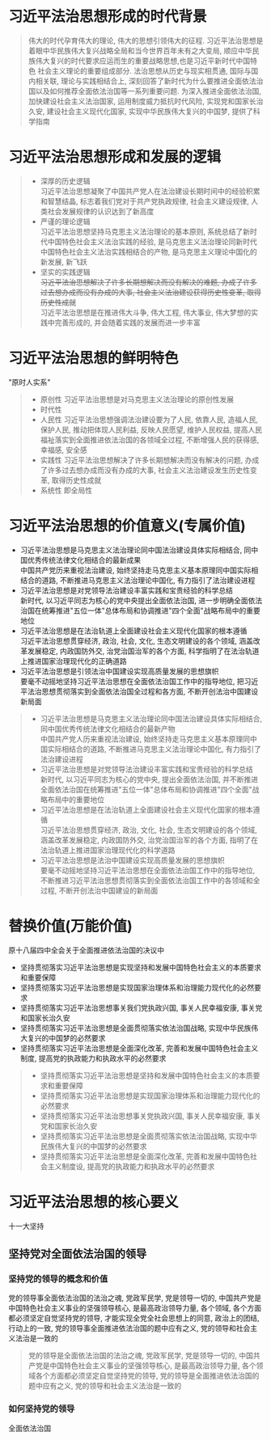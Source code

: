 # 习近平法治思想形成的时代背景
> 伟大的时代孕育伟大的理论, 伟大的思想引领伟大的征程. 习近平法治思想是着眼中华民族伟大复兴战略全局和当今世界百年未有之大变局, 顺应中华民族伟大复兴的时代要求应运而生的重要战略思想,也是习近平新时代中国特色
社会主义理论的重要组成部分. 法治思想从历史与现实相贯通, 国际与国内相关联, 理论与实践相结合上, 深刻回答了新时代为什么要推进全面依法治国以及如何推荐全面依法治国等一系列重要问题. 为深入推进全面依法治国,
加快建设社会主义法治国家, 运用制度威力抵抗时代风险, 实现党和国家长治久安, 建设社会主义现代化国家, 实现中华民族伟大复兴的中国梦, 提供了科学指南

# 习近平法治思想形成和发展的逻辑
> - 深厚的历史逻辑  
习近平法治思想凝聚了中国共产党人在法治建设长期时间中的经验积累和智慧结晶, 标志着我们党对于共产党执政规律, 社会主义建设规律, 人类社会发展规律的认识达到了新高度
> - 严谨的理论逻辑  
习近平法治思想坚持马克思主义法治理论的基本原则, 系统总结了新时代中国特色社会主义法治实践的经验, 是马克思主义法治理论同新时代中国特色社会主义法治实践相结合的产物, 是马克思主义理论中国化的新发展, 新飞跃
> - 坚实的实践逻辑  
~~习近平法治思想解决了许多长期想解决而没有解决的难题, 办成了许多过去想办成而没有办成的大事, 社会主义法治建设获得历史性变革, 取得历史性成就~~  
习近平法治思想是在推进伟大斗争, 伟大工程, 伟大事业, 伟大梦想的实践中完善形成的, 并会随着实践的发展而进一步丰富

# 习近平法治思想的鲜明特色
"原时人实系"
> - 原创性
习近平法治思想是对马克思主义法治理论的原创性发展
> - 时代性
> - 人民性
习近平法治思想强调法治建设要为了人民, 依靠人民, 造福人民, 保护人民, 推动把体现人民利益, 反映人民愿望, 维护人民权益, 提高人民福祉落实到全面推进依法治国的各领域全过程, 不断增强人民的获得感, 幸福感, 安全感
> - 实践性
习近平法治思想解决了许多长期想解决而没有解决的问题, 办成了许多过去想办成而没有办成的大事, 社会主义法治建设发生历史性变革, 取得历史性成就
> - 系统性
即全局性

# 习近平法治思想的价值意义(专属价值)
- 习近平法治思想是马克思主义法治理论同中国法治建设具体实际相结合, 同中国优秀传统法律文化相结合的最新成果   
中国共产党历来重视法治建设, 始终坚持走马克思主义基本原理同中国实际相结合的道路, 不断推进马克思主义法治理论中国化, 有力指引了法治建设进程
- 习近平法治思想是对党领导法治建设丰富实践和宝贵经验的科学总结    
新时代, 以习近平同志为核心的党中央提出全面依法治国, 进一步明确全面依法治国在统筹推进"五位一体"总体布局和协调推进"四个全面"战略布局中的重要地位
- 习近平法治思想是在法治轨道上全面建设社会主义现代化国家的根本遵循    
习近平法治思想贯穿经济, 政治, 社会, 文化, 生态文明建设的各个领域, 涵盖改革发展稳定, 内政国防外交, 治党治国治军的各个方面, 科学指明了在法治轨道上推进国家治理现代化的正确道路
- 习近平法治思想是引领法治中国建设实现高质量发展的思想旗帜   
要毫不动摇地坚持习近平法治思想在全面依法治国工作中的指导地位, 把习近平法治思想贯彻落实到全面依法治国全过程和各方面, 不断开创法治中国建设新局面

> - 习近平法治思想是马克思主义法治理论同中国法治建设具体实际相结合, 同中国优秀传统法律文化相结合的最新产物    
中国共产党人历来重视法治建设, 始终坚持走马克思主义基本原理同中国实际相结合的道路, 不断推进马克思主义法治理论中国化, 有力指引了法治建设进程
> - 习近平法治思想是对党领导法治建设丰富实践和宝贵经验的科学总结    
新时代, 以习近平同志为核心的党中央, 提出全面依法治国, 并不断推进全面依法治国在统筹推进"五位一体"总体布局和协调推进"四个全面"战略布局中的重要地位
> - 习近平法治思想是在法治轨道上全面建设社会主义现代化国家的根本遵循    
习近平法治思想贯穿经济, 政治, 文化, 社会, 生态文明建设的各个领域, 涵盖改革发展稳定, 内政国防外交, 治党治国治军的各个方面, 指明了在法治轨道上推进国家治理现代化的科学道路
> - 习近平法治思想是法治中国建设实现高质量发展的思想旗帜   
要毫不动摇地坚持习近平法治思想在全面依法治国工作中的指导地位, 不断推进习近平法治思想贯彻落实到全面依法治国工作中的各领域和全过程, 不断开创法治中国建设的新局面

# 替换价值(万能价值)
原十八届四中全会关于全面推进依法治国的决议中
- 坚持贯彻落实习近平法治思想是实现坚持和发展中国特色社会主义的本质要求和重要保障
- 坚持贯彻落实习近平法治思想是实现国家治理体系和治理能力现代化的必然要求
- 坚持贯彻落实习近平法治思想事关我们党执政兴国, 事关人民幸福安康, 事关党和国家长治久安
- 坚持贯彻落实习近平法治思想是全面贯彻落实依法治国战略, 实现中华民族伟大复兴的中国梦的必然要求
- 坚持贯彻落实习近平法治思想是全面深化改革, 完善和发展中国特色社会主义制度, 提高党的执政能力和执政水平的必然要求

> - 坚持贯彻落实习近平法治思想是坚持和发展中国特色社会主义的本质要求和重要保障
> - 坚持贯彻落实习近平法治思想是实现国家治理体系和治理能力现代化的必然要求
> - 坚持贯彻落实习近平法治思想事关党执政兴国, 事关人民幸福安康, 事关党和国家长治久安
> - 坚持贯彻落实习近平法治思想是全面贯彻落实依法治国战略, 实现中华民族伟大复兴的中国梦的必然要求
> - 坚持贯彻落实习近平法治思想是全面深化改革, 完善和发展中国特色社会主义制度设, 提高党的执政能力和执政水平的必然要求

# 习近平法治思想的核心要义
十一大坚持
## 坚持党对全面依法治国的领导
### 坚持党的领导的概念和价值
党的领导事全面依法治国的法治之魂, 党政军民学, 党是领导一切的, 中国共产党是中国特色社会主义事业的坚强领导核心, 是最高政治领导力量, 各个领域, 各个方面都必须坚定自觉坚持党的领导, 才能实现全党全社会思想上的同意, 政治上的团结, 行动上的一致, 党的领导事全面推进依法治国的题中应有之义, 党的领导和社会主义法治是一致的
> 党的领导是全面依法治国的法治之魂, 党政军民学, 党是领导一切的, 中国共产党是中国特色社会主义事业的坚强领导核心, 是最高政治领导力量, 各个领域各个方面都必须坚定自觉坚持党的领导, 党的领导是全面推进依法治国的题中应有之义, 党的领导和社会主义法治是一致的

### 如何坚持党的领导
全面依法治国
